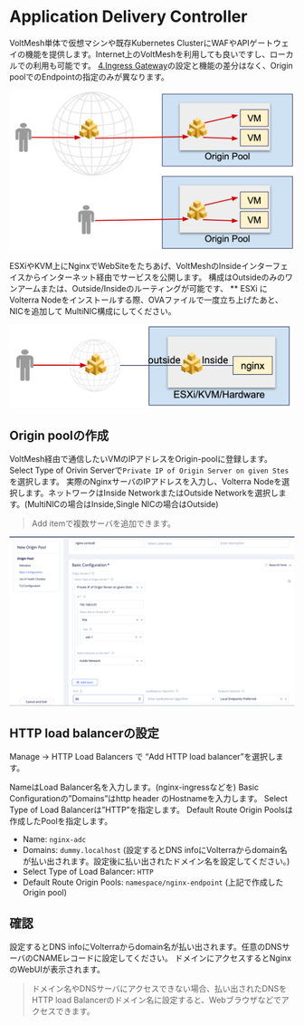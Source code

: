 # Application Delivery Controller

VoltMesh単体で仮想マシンや既存Kubernetes ClusterにWAFやAPIゲートウェイの機能を提供します。Internet上のVoltMeshを利用しても良いですし、ローカルでの利用も可能です。
[4.Ingress Gateway](4_ingress_gateway.md)の設定と機能の差分はなく、Origin poolでのEndpointの指定のみが異なります。

![app_delivery_cntl1.png](./pics/app_delivery_cntl1.png)

ESXiやKVM上にNginxでWebSiteをたちあげ、VoltMeshのInsideインターフェイスからインターネット経由でサービスを公開します。
構成はOutsideのみのワンアームまたは、Outside/Insideのルーティングが可能です、
** ESXi にVolterra Nodeをインストールする際、OVAファイルで一度立ち上げたあと、NICを追加して MultiNIC構成にしてください。

![app_delivery_cntl2](./pics/app_delivery_cntl2.png)

## Origin poolの作成

VoltMesh経由で通信したいVMのIPアドレスをOrigin-poolに登録します。
Select Type of Orivin Serverで`Private IP of Origin Server on given Stes`を選択します。
実際のNginxサーバのIPアドレスを入力し、Volterra Nodeを選択します。ネットワークはInside NetworkまたはOutside Networkを選択します。(MultiNICの場合はInside,Single NICの場合はOutside)
> Add itemで複数サーバを追加できます。

![app_delivery_cntl_origin.png](./pics/app_delivery_cntl_origin.png)

## HTTP load balancerの設定

Manage -> HTTP Load Balancers で “Add HTTP load balancer”を選択します。

NameはLoad Balancer名を入力します。(nginx-ingressなどを)
Basic Configurationの”Domains”はhttp header のHostnameを入力します。
Select Type of Load Balancerは”HTTP”を指定します。
Default Route Origin Poolsは作成したPoolを指定します。

- Name: `nginx-adc`
- Domains: `dummy.localhost` (設定するとDNS infoにVolterraからdomain名が払い出されます。設定後に払い出されたドメイン名を設定してください。)
- Select Type of Load Balancer: `HTTP`
- Default Route Origin Pools: `namespace/nginx-endpoint` (上記で作成したOrigin pool)

## 確認

設定するとDNS infoにVolterraからdomain名が払い出されます。任意のDNSサーバのCNAMEレコードに設定してください。
ドメインにアクセスするとNginxのWebUIが表示されます。
> ドメイン名やDNSサーバにアクセスできない場合、払い出されたDNSをHTTP load Balancerのドメイン名に設定すると、Webブラウザなどでアクセスできます。

